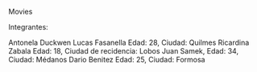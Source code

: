 Movies

Integrantes:

Antonela Duckwen
Lucas Fasanella Edad: 28, Ciudad: Quilmes
Ricardina Zabala Edad: 18, Ciudad de recidencia: Lobos
Juan Samek, Edad: 34, Ciudad: Médanos
Dario Benitez Edad: 25, Ciudad: Formosa
